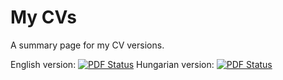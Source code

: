 # My CVs

A summary page for my CV versions.

English version: [![PDF Status](https://www.sharelatex.com/github/repos/imbur/cv_eng/builds/latest/badge.svg)](https://www.sharelatex.com/github/repos/imbur/cv_eng/builds/latest/output.pdf)
Hungarian version: [![PDF Status](https://www.sharelatex.com/github/repos/imbur/cv_hun/builds/latest/badge.svg)](https://www.sharelatex.com/github/repos/imbur/cv_hun/builds/latest/output.pdf)
